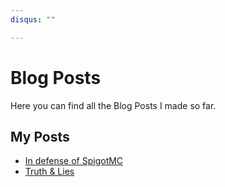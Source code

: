 ```yaml
---
disqus: ""

---
```


# Blog Posts
Here you can find all the Blog Posts I made so far.

## My Posts

- [In defense of SpigotMC](in-defense-of-spigotmc.md)
- [Truth & Lies](truth-and-lies.md)
